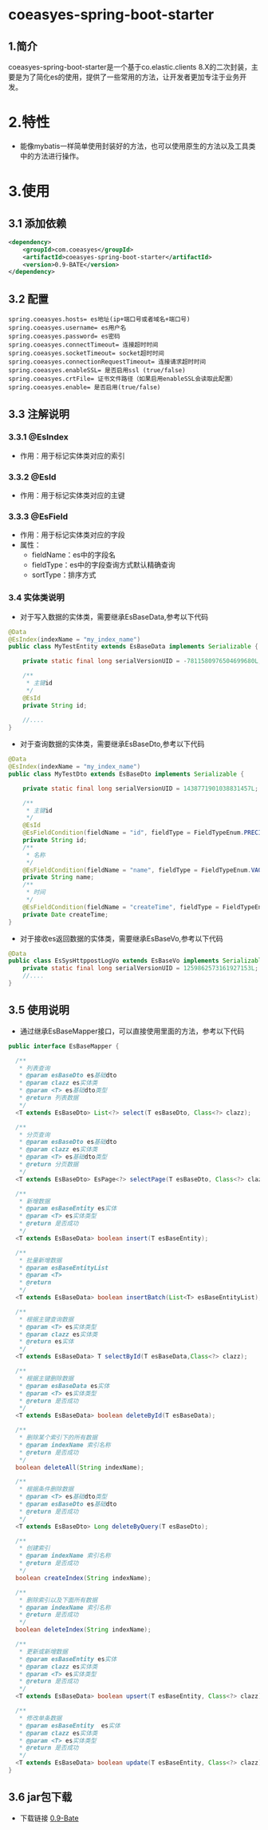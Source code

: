 # coeasyes-spring-boot-starter
## 1.简介
coeasyes-spring-boot-starter是一个基于co.elastic.clients 8.X的二次封装，主要是为了简化es的使用，提供了一些常用的方法，让开发者更加专注于业务开发。
# 2.特性
- 能像mybatis一样简单使用封装好的方法，也可以使用原生的方法以及工具类中的方法进行操作。
# 3.使用
## 3.1 添加依赖
```xml
<dependency>
    <groupId>com.coeasyes</groupId>
    <artifactId>coeasyes-spring-boot-starter</artifactId>
    <version>0.9-BATE</version>
</dependency>
```
## 3.2 配置
```properties
spring.coeasyes.hosts= es地址(ip+端口号或者域名+端口号)
spring.coeasyes.username= es用户名
spring.coeasyes.password= es密码
spring.coeasyes.connectTimeout= 连接超时时间
spring.coeasyes.socketTimeout= socket超时时间
spring.coeasyes.connectionRequestTimeout= 连接请求超时时间
spring.coeasyes.enableSSL= 是否启用ssl (true/false)
spring.coeasyes.crtFile= 证书文件路径（如果启用enableSSL会读取此配置）
spring.coeasyes.enable= 是否启用(true/false)
```
## 3.3 注解说明
### 3.3.1 @EsIndex
- 作用：用于标记实体类对应的索引
### 3.3.2 @EsId
- 作用：用于标记实体类对应的主键
### 3.3.3 @EsField
- 作用：用于标记实体类对应的字段
- 属性：
    - fieldName：es中的字段名
    - fieldType：es中的字段查询方式默认精确查询
    - sortType：排序方式
### 3.4 实体类说明
- 对于写入数据的实体类，需要继承EsBaseData,参考以下代码
```java
@Data
@EsIndex(indexName = "my_index_name")
public class MyTestEntity extends EsBaseData implements Serializable {

    private static final long serialVersionUID = -7811580976504699680L;

    /**
     * 主键id
     */
    @EsId
    private String id;
    
    //....
}
```
- 对于查询数据的实体类，需要继承EsBaseDto,参考以下代码
```java
@Data
@EsIndex(indexName = "my_index_name")
public class MyTestDto extends EsBaseDto implements Serializable {

    private static final long serialVersionUID = 1438771901038831457L;

    /**
     * 主键id
     */
    @EsId
    @EsFieldCondition(fieldName = "id", fieldType = FieldTypeEnum.PRECISE_QUERY)
    private String id;
    /**
     * 名称
     */
    @EsFieldCondition(fieldName = "name", fieldType = FieldTypeEnum.VAGUE_QUERY)
    private String name;
    /**
     * 时间
     */
    @EsFieldCondition(fieldName = "createTime", fieldType = FieldTypeEnum.PRECISE_QUERY,sortType = SortTypeEnum.ORDER_DESC)
    private Date createTime;
}
```
- 对于接收es返回数据的实体类，需要继承EsBaseVo,参考以下代码
```java
@Data
public class EsSysHttppostLogVo extends EsBaseVo implements Serializable {
    private static final long serialVersionUID = 1259862573161927153L;
    //....
}
```
## 3.5 使用说明
- 通过继承EsBaseMapper接口，可以直接使用里面的方法，参考以下代码
```java
public interface EsBaseMapper {

  /**
   * 列表查询
   * @param esBaseDto es基础dto
   * @param clazz es实体类
   * @param <T> es基础dto类型
   * @return 列表数据
   */
  <T extends EsBaseDto> List<?> select(T esBaseDto, Class<?> clazz);

  /**
   * 分页查询
   * @param esBaseDto es基础dto
   * @param clazz es实体类
   * @param <T> es基础dto类型
   * @return 分页数据
   */
  <T extends EsBaseDto> EsPage<?> selectPage(T esBaseDto, Class<?> clazz);

  /**
   * 新增数据
   * @param esBaseEntity es实体
   * @param <T> es实体类型
   * @return 是否成功
   */
  <T extends EsBaseData> boolean insert(T esBaseEntity);

  /**
   * 批量新增数据
   * @param esBaseEntityList
   * @param <T>
   * @return
   */
  <T extends EsBaseData> boolean insertBatch(List<T> esBaseEntityList);

  /**
   * 根据主键查询数据
   * @param <T> es实体类型
   * @param clazz es实体类
   * @return es实体
   */
  <T extends EsBaseData> T selectById(T esBaseData,Class<?> clazz);

  /**
   * 根据主键删除数据
   * @param esBaseData es实体
   * @param <T> es实体类型
   * @return 是否成功
   */
  <T extends EsBaseData> boolean deleteById(T esBaseData);

  /**
   * 删除某个索引下的所有数据
   * @param indexName 索引名称
   * @return 是否成功
   */
  boolean deleteAll(String indexName);

  /**
   * 根据条件删除数据
   * @param <T> es基础dto类型
   * @param esBaseDto es基础dto
   * @return 是否成功
   */
  <T extends EsBaseDto> Long deleteByQuery(T esBaseDto);

  /**
   * 创建索引
   * @param indexName 索引名称
   * @return 是否成功
   */
  boolean createIndex(String indexName);

  /**
   * 删除索引以及下面所有数据
   * @param indexName 索引名称
   * @return 是否成功
   */
  boolean deleteIndex(String indexName);

  /**
   * 更新或新增数据
   * @param esBaseEntity es实体
   * @param clazz es实体类
   * @param <T> es实体类型
   * @return 是否成功
   */
  <T extends EsBaseData> boolean upsert(T esBaseEntity, Class<?> clazz);

  /**
   * 修改单条数据
   * @param esBaseEntity  es实体
   * @param clazz es实体类
   * @param <T> es实体类型
   * @return 是否成功
   */
  <T extends EsBaseData> boolean update(T esBaseEntity, Class<?> clazz);
}
```
## 3.6 jar包下载
- 下载链接
[0.9-Bate](https://github.com/John117abc/coeasyes-spring-boot-starter/files/13448588/please-decompression.zip)


